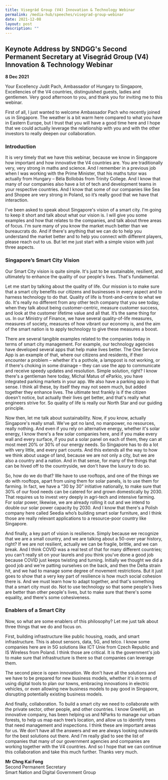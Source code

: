 ```yaml
---
title: Visegrád Group (V4) Innovation & Technology Webinar
permalink: /media-hub/speeches/visegrad-group-webinar
date: 2021-12-08
layout: post
description: ""
---
```


##  Keynote Address by SNDGG's Second Permanent Secretary at Visegrád Group (V4) Innovation & Technology Webinar

**8 Dec 2021** 

Your Excellency Judit Pach, Ambassador of Hungary to Singapore, Excellencies of the V4 countries, distinguished guests, ladies and gentlemen. Very good afternoon to you, and thank you for inviting me to this webinar. 

First of all, I just wanted to welcome Ambassador Pach who recently joined us in Singapore. The weather is a bit warm here compared to what you have in Eastern Europe, but I trust that you will have a good time here and I hope that we could actually leverage the relationship with you and with the other investors to really deepen our collaboration. 

### Introduction

It is very timely that we have this webinar, because we know in Singapore how important and how innovative the V4 countries are. You are traditionally very, very strong in maths and science. And I remember in a previous job when I was working with the Prime Minister, that his maths tutor was actually from Hungary – Béla Bollobás from Trinity College. And I know that many of our companies also have a lot of tech and development teams in your respective countries. And I know that some of our companies like Sea and Shopee are very strong in Poland, so it’s really good that we have that interaction. 

I've been asked to speak about Singapore's vision of a smart city. I'm going to keep it short and talk about what our vision is. I will give you some examples and how that relates to the companies, and talk about three areas of focus. I'm sure many of you know the market much better than we bureaucrats do. And if there's anything that we can do to help you understand the market better and to help you connect with different players, please reach out to us. But let me just start with a simple vision with just three aspects. 

### Singapore’s Smart City Vision

Our Smart City vision is quite simple. It's just to be sustainable, resilient, and ultimately to enhance the quality of our people's lives. That's fundamental. 

Let me start by talking about the quality of life. Our mission is to make sure that a smart city benefits our citizens and businesses in every aspect and to harness technology to do that. Quality of life is front-and-centre to what we do. It's really no different from any other tech company that you see today, when they talk about being customer-centric, measure customer success, and look at the customer lifetime value and all that. It’s the same thing for us. In our Ministry of Finance, we have several quality-of-life measures, measures of society, measures of how vibrant our economy is, and the aim of the smart nation is to apply technology to give these measures a boost. 

There are several tangible examples related to the companies today in terms of smart city management. For example, our technology agencies have developed several apps that help make lives better. The One Service App is an example of that, where our citizens and residents, if their encounter a problem – whether it's a pothole, a lamppost is not working, or if there's choking in some drainage – they can use the app to communicate and receive speedy updates and resolution. Simple solution, right? I know there's a gentleman here today, Michal Matus of eParkio, you have integrated parking markets in your app. We also have a parking app in that sense. I think all these, by itself they may not seem much, but added together they enhance lives. The ultimate test frankly is if the citizen doesn't notice, but actually their lives get better, and that's really what engineers strive for. So quality of life is really our North Star and our guiding principle. 

Now then, let me talk about sustainability. Now, if you know, actually Singapore's really small. We've got no land, no manpower, no resources, really nothing. And even if you rely on alternative energy, whether it's solar energy, I know there's a few solar companies here, and if you make every wall and every surface, if you put a solar panel on each of them, they can at most meet 20% or 30% of our energy needs. So Singapore has to do a lot with very little, and every part counts. And this extends all the way to how we think about usage of land, because we are not only a city, but we are also a country and a nation. And in that sense, for many of the things that can be hived off to the countryside, we don't have the luxury to do so. 

So, how do we do that? We have to use rooftops, and one of the things we do with rooftops, apart from using them for solar panels, is to use them for farming. In fact, we have a “30 by 30” initiative nationally, to make sure that 30% of our food needs can be catered for and grown domestically by 2030. That requires us to invest very deeply in agri-tech and intensive farming. For solar power, likewise, we are already rolling it out and we intend to double our solar power capacity by 2030. And I know that there's a Polish company here called Seedia who’s building smart solar furniture, and I think those are really relevant applications to a resource-poor country like Singapore. 

And finally, a key part of vision is resilience. Simply because we recognize that we are a small country, and we are talking about a 50-over year history, right? If we are not resilient, actually we can be fragile, brittle, and we can break. And I think COVID was a real test of that for many different countries; you can't really sit on your laurels and you think you've done a good job because COVID just keeps twisting and turning. Initially we thought we did a good job and we're patting ourselves on the back, and then the Delta strain hit, and we had to manage some degree of movement restrictions. But it just goes to show that a very key part of resilience is how much social cohesion there is. And we must learn how to adapt together, and that's something that a smart city must do. Not to use technology so that some people's lives are better than other people's lives, but to make sure that there's some equality, and there's some cohesiveness. 

### Enablers of a Smart City

Now, so what are some enablers of this philosophy? Let me just talk about three things that we do and focus on.

First, building infrastructure like public housing, roads, and smart infrastructure. This is about sensors, data, 5G, and telco. I know some companies here are in 5G solutions like ICT Unie from Czech Republic and IS Wireless from Poland. I think those are critical. It is the government's job to make sure that infrastructure is there so that companies can leverage them. 

The second piece is open innovation. We don't have all the solutions and we have to be prepared for new business models, whether it's in terms of using digital tools to plan our towns, embracing innovations in electric vehicles, or even allowing new business models to pay good in Singapore, disrupting potentially existing business models. 

And finally, collaboration. To build a smart city we need to collaborate with the private sector, other people, and other countries. I know GreeHill, an innovative company, has been helping us and NParks to manage our urban forests, to help us map each tree’s location, and allow us to identify trees that need management and inspections. I think these are important areas for us. We don't have all the answers and we are always looking outwards for the best solutions out there. And I'm really glad to see the list of companies that many of our government agencies and companies are working together with the V4 countries. And so I hope that we can continue this collaboration and take this much further. Thanks very much.

**Mr Chng Kai Fong**<br>
Second Permanent Secretary<br>
Smart Nation and Digital Government Group